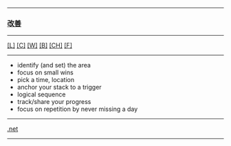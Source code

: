 
---

### [改善](https://en.wikipedia.org/wiki/Kaizen)

---

[[L]](https://github.com/ttltrk/ELSE/blob/master/LAN/ENG/LAN.MD)
[[C]](https://github.com/ttltrk/PRG/blob/master/CODING.MD)
[[W]](https://github.com/ttltrk/ELSE/blob/master/PWR/PWR.MD) 
[[B]](https://github.com/ttltrk/BKS/blob/master/README.MD)
[[CH]](https://github.com/ttltrk/ELSE/blob/master/CHESS/CHESS.MD) 
[[F]](https://github.com/ttltrk/ELSE/blob/master/LINKS/LINKS.MD)

---

* identify (and set) the area
* focus on small wins 
* pick a time, location
* anchor your stack to a trigger
* logical sequence
* track/share your progress
* focus on repetition by never missing a day

---

[.net](http://ttltrk.net/)

---
